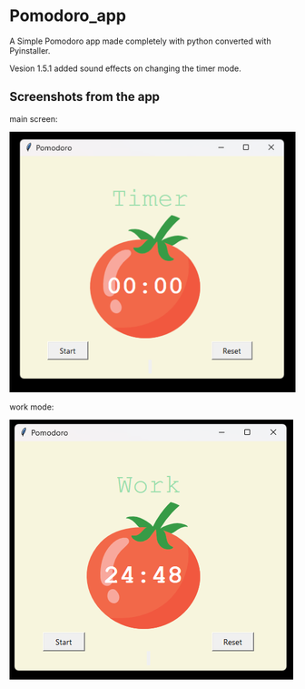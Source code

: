 # Pomodoro_app
A Simple Pomodoro app made completely with python converted with Pyinstaller.

Vesion 1.5.1
added sound effects on changing the timer mode.

<h2> Screenshots from the app</h2>

main screen:

![mainpage](screenshots/pomodoro1.png)


work mode:

![mainpage](screenshots/pomodoro2.png)

